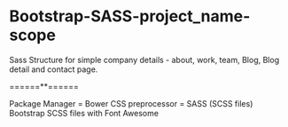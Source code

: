 # Bootstrap-SASS-project_name-scope
Sass Structure for simple company details - about, work, team, Blog, Blog detail and contact page.

======**======

Package Manager = Bower
CSS preprocessor = SASS (SCSS files)
Bootstrap SCSS files with Font Awesome
